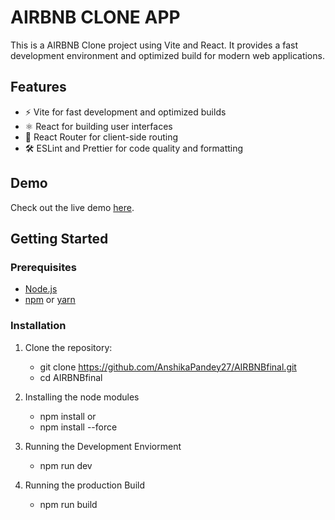 # AIRBNB CLONE APP

This is a AIRBNB Clone project using Vite and React. It provides a fast development environment and optimized build for modern web applications.

## Features

- ⚡️ Vite for fast development and optimized builds
- ⚛️ React for building user interfaces
- 🔀 React Router for client-side routing
- 🛠️ ESLint and Prettier for code quality and formatting

## Demo

Check out the live demo [here](https://airbnbfinal2.vercel.app/).

## Getting Started

### Prerequisites

- [Node.js](https://nodejs.org/)
- [npm](https://www.npmjs.com/) or [yarn](https://yarnpkg.com/)

### Installation

1. Clone the repository:
   - git clone https://github.com/AnshikaPandey27/AIRBNBfinal.git
   - cd AIRBNBfinal

2. Installing the node modules
   - npm install or
   - npm install --force

3. Running the Development Enviorment
   - npm run dev
4. Running the production Build
   - npm run build